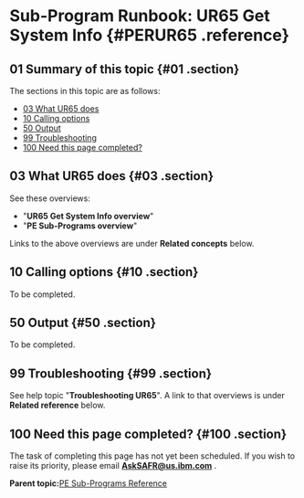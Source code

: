 # Sub-Program Runbook: UR65 Get System Info {#PERUR65 .reference}

## 01 Summary of this topic {#01 .section}

The sections in this topic are as follows:

-   [03 What UR65 does](PERUR65.md#03)
-   [10 Calling options](PERUR65.md#10)
-   [50 Output](PERUR65.md#50)
-   [99 Troubleshooting](PERUR65.md#99)
-   [100 Need this page completed?](PERUR65.md#100)

## 03 What UR65 does {#03 .section}

See these overviews:

-   "**UR65 Get System Info overview**"
-   "**PE Sub-Programs overview**"

Links to the above overviews are under **Related concepts** below.

## 10 Calling options {#10 .section}

To be completed.

## 50 Output {#50 .section}

To be completed.

## 99 Troubleshooting {#99 .section}

See help topic "**Troubleshooting UR65**". A link to that overviews is under **Related reference** below.

## 100 Need this page completed? {#100 .section}

The task of completing this page has not yet been scheduled. If you wish to raise its priority, please email **AskSAFR@us.ibm.com** .

**Parent topic:**[PE Sub-Programs Reference](../html/AAR560PMSubProgRef.md)


